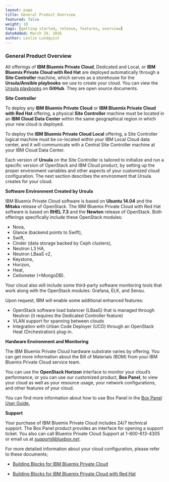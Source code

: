 ```yaml
---
layout: page
title: General Product Overview
featured: false
weight: 10
tags: [getting started, release, features, overview]
dateAdded: March 29, 2016
author: Leslie Lundquist
---
```


### General Product Overview

All offerings of **IBM Bluemix Private Cloud**, Dedicated and Local, or **IBM Bluemix Private Cloud with Red Hat** are deployed automatically through a **Site Controller** machine, which serves as a storehouse for the **Ursula/Ansible playbooks** we use to create your cloud. You can view the [Ursula playbooks](https://github.com/blueboxgroup/ursula) on **GitHub**. They are open source documents.

**Site Controller**

To deploy any **IBM Bluemix Private Cloud** or **IBM Bluemix Private Cloud with Red Hat** offering, a physical **Site Controller** machine must be located in an **IBM Cloud Data Center** within the same geographical region in which your new cloud is deployed.

To deploy the **IBM Bluemix Private Cloud Local** offering, a Site Controller logical machine must be co-located within your IBM Local Cloud data center, and it will communicate with a Central Site Controller machine at your IBM Cloud Data Center.

Each version of **Ursula** on the Site Controller is tailored to initialize and run a specific version of OpenStack and IBM Cloud product, by setting up the proper environment variables and other aspects of your customized cloud configuration. The next section describes the environment that Ursula creates for your cloud.

**Software Environment Created by Ursula**

IBM Bluemix Private Cloud software is based on **Ubuntu 14.04** and the **Mitaka** release of OpenStack. The IBM Bluemix Private Cloud with Red Hat software is based on **RHEL 7.3** and the **Newton** release of OpenStack. Both offerings specifically include these OpenStack modules:

 * Nova, 
 * Glance (backend points to Swift), 
 * Swift, 
 * Cinder (data storage backed by Ceph clusters), 
 * Neutron L3 HA, 
 * Neutron LBaaS v2, 
 * Keystone, 
 * Horizon, 
 * Heat, 
 * Ceilometer (+MongoDB). 
 
Your cloud also will include some third-party software monitoring tools that work along with the OpenStack modules: Grafana, ELK, and Sensu.

Upon request, IBM will enable some additional enhanced features:

* OpenStack software load balancer (LBaaS) that is managed through Neutron (it requires the Dedicated Controller feature)
* VLAN support for spanning between clouds
* Integration with Urban Code Deployer (UCD) through an OpenStack Heat (Orchestration) plug-in.

**Hardware Environment and Monitoring**

The IBM Bluemix Private Cloud hardware substrate varies by offering. You can get more information about the Bill of Materials (BOM) from your IBM Bluemix Private Cloud service team.

You can use the **OpenStack Horizon** interface to monitor your cloud’s performance, or you can use our customized product, **Box Panel**, to view your cloud as well as your resource usage, your network configurations, and other features of your cloud.

You can find more information about how to use Box Panel in the [Box Panel User Guide.](http://ibm-blue-box-help.github.io/help-documentation/gettingstarted/userguides/Box_Panel/)

**Support**

Your purchase of IBM Bluemix Private Cloud includes 24/7 technical support. The Box Panel product provides an interface for opening a support ticket. You also can call Bluemix Private Cloud Support at 1-800-613-4305 or email us at *support@bluebox.net*.

For more detailed information about your cloud configuration, please refer to these documents;

 * [Building Blocks for IBM Bluemix Private Cloud]()

 * [Building Blocks for IBM Bluemix Private Cloud with Red Hat]()
